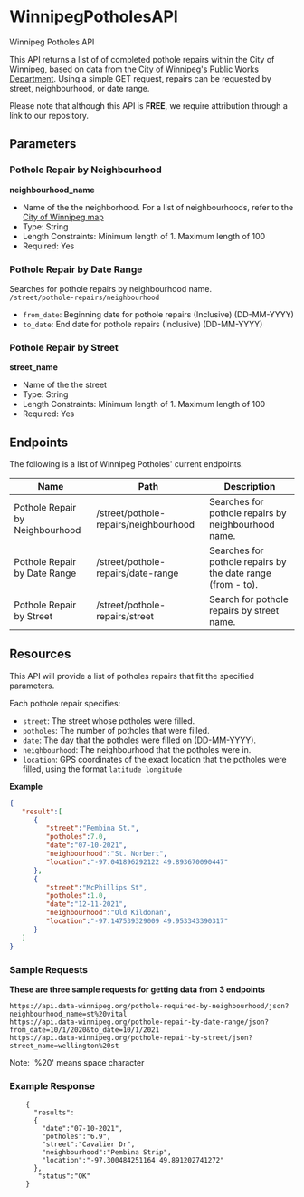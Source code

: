 
# WinnipegPotholesAPI
Winnipeg Potholes API

This API returns a list of of completed pothole repairs within the City of Winnipeg, based on data from the [City of Winnipeg's Public Works Department](https://data.winnipeg.ca/Streets/Pothole-Repairs/4mat-mb3w). Using a simple GET request, repairs can be requested by street, neighbourhood, or date range.

Please note that although this API is **FREE**, we require attribution through a link to our repository.


## Parameters 

### Pothole Repair by Neighbourhood 
**neighbourhood_name**
- Name of the the neighborhood. For a list of neighbourhoods, refer to the [City of Winnipeg map](https://data.winnipeg.ca/City-Planning/Neighbourhood/fen6-iygi)
- Type: String
- Length Constraints: Minimum length of 1. Maximum length of 100
- Required: Yes

### Pothole Repair by Date Range 
Searches for pothole repairs by neighbourhood name.  
`/street/pothole-repairs/neighbourhood`

- `from_date`: Beginning date for pothole repairs (Inclusive) (DD-MM-YYYY)
- `to_date`: End date for pothole repairs (Inclusive) (DD-MM-YYYY)

### Pothole Repair by Street 
**street_name**
- Name of the the street
- Type: String
- Length Constraints: Minimum length of 1. Maximum length of 100
- Required: Yes


## Endpoints

The following is a list of Winnipeg Potholes' current endpoints.

| Name                            | Path                                   | Description                                                     |
| ------------------------------- | -------------------------------------- | --------------------------------------------------------------- |
| Pothole Repair by Neighbourhood | /street/pothole-repairs/neighbourhood  | Searches for pothole repairs by neighbourhood name.             |
| Pothole Repair by Date Range    | /street/pothole-repairs/date-range     | Searches for pothole repairs by the date range (from - to).     |
| Pothole Repair by Street        | /street/pothole-repairs/street         | Search for pothole repairs by street name.                      |

## Resources
This API will provide a list of potholes repairs that fit the specified parameters.

Each pothole repair specifies:
  - `street`: The street whose potholes were filled.
  - `potholes`: The number of potholes that were filled.
  - `date`: The day that the potholes were filled on (DD-MM-YYYY).
  - `neighbourhood`: The neighbourhood that the potholes were in.
  - `location`: GPS coordinates of the exact location that the potholes were filled, using the format `latitude longitude`

**Example**
```json
{
   "result":[
      {
         "street":"Pembina St.",
         "potholes":7.0,
         "date":"07-10-2021",
         "neighbourhood":"St. Norbert",
         "location":"-97.041896292122 49.893670090447"
      },
      {
         "street":"McPhillips St",
         "potholes":1.0,
         "date":"12-11-2021",
         "neighbourhood":"Old Kildonan",
         "location":"-97.147539329009 49.953343390317"
      }
   ]
}
```


### Sample Requests  
  
  
**These are three sample requests for getting data from 3 endpoints**
```
https://api.data-winnipeg.org/pothole-required-by-neighbourhood/json?neighbourhood_name=st%20vital
https://api.data-winnipeg.org/pothole-repair-by-date-range/json?from_date=10/1/2020&to_date=10/1/2021
https://api.data-winnipeg.org/pothole-repair-by-street/json?street_name=wellington%20st
```
Note: '%20' means space character


### Example Response
```
    {
      "results":
      {
        "date":"07-10-2021",
        "potholes":"6.9",
        "street":"Cavalier Dr",
        "neighbourhood":"Pembina Strip",
        "location":"-97.300484251164 49.891202741272"
      },
       "status":"OK"
    }
```
